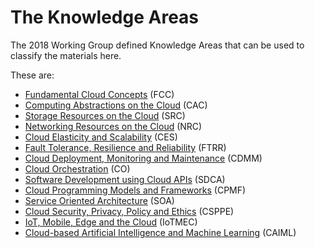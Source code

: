 # The Knowledge Areas

The 2018 Working Group defined Knowledge Areas that can be used to classify the materials here.  

These are:

* [Fundamental Cloud Concepts](FCC.md) (FCC)
* [Computing Abstractions on the Cloud](CAC.md) (CAC)
* [Storage Resources on the Cloud](SRC.md) (SRC)
* [Networking Resources on the Cloud](NRC.md) (NRC)
* [Cloud Elasticity and Scalability](CES.md) (CES)
* [Fault Tolerance, Resilience and Reliability](FTRR.md) (FTRR)
* [Cloud Deployment, Monitoring and Maintenance](CDMM.md) (CDMM)
* [Cloud Orchestration](CO.md) (CO)
* [Software Development using Cloud APIs](SDCA.md) (SDCA)
* [Cloud Programming Models and Frameworks](CPMF.md) (CPMF)
* [Service Oriented Architecture](SOA.md) (SOA)
* [Cloud Security, Privacy, Policy and Ethics](CSPPE.md) (CSPPE)
* [IoT, Mobile, Edge and the Cloud](IoTMEC.md) (IoTMEC)
* [Cloud-based Artificial Intelligence and Machine Learning](CAIML.md)
(CAIML)
